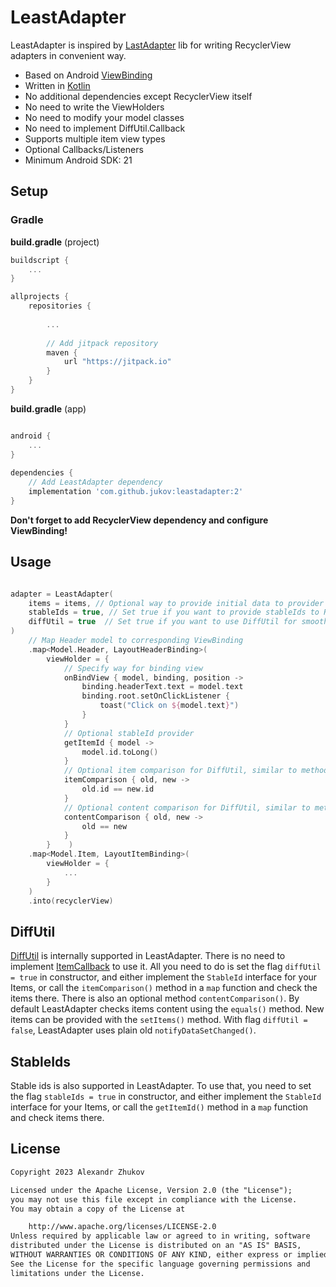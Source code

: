 # LeastAdapter

LeastAdapter is inspired by [LastAdapter](https://github.com/nitrico/LastAdapter) lib for writing
RecyclerView adapters in convenient way.

* Based on Android [ViewBinding](https://developer.android.com/topic/libraries/view-binding)
* Written in [Kotlin](http://kotlinlang.org)
* No additional dependencies except RecyclerView itself
* No need to write the ViewHolders
* No need to modify your model classes
* No need to implement DiffUtil.Callback
* Supports multiple item view types
* Optional Callbacks/Listeners
* Minimum Android SDK: 21

## Setup

### Gradle

**build.gradle** (project)

```gradle
buildscript {
    ...
}

allprojects {
    repositories {
    
        ...
        
        // Add jitpack repository
        maven {
            url "https://jitpack.io"  
        }
    }
}
```

**build.gradle** (app)

```gradle

android {
    ...
}
  
dependencies {
    // Add LeastAdapter dependency
    implementation 'com.github.jukov:leastadapter:2'
}
```

**Don't forget to add RecyclerView dependency and configure ViewBinding!**

## Usage

```kotlin

adapter = LeastAdapter(
    items = items, // Optional way to provide initial data to provider
    stableIds = true, // Set true if you want to provide stableIds to RecyclerView
    diffUtil = true  // Set true if you want to use DiffUtil for smooth updates
)
    // Map Header model to corresponding ViewBinding
    .map<Model.Header, LayoutHeaderBinding>(
        viewHolder = {
            // Specify way for binding view
            onBindView { model, binding, position ->
                binding.headerText.text = model.text
                binding.root.setOnClickListener {
                    toast("Click on ${model.text}")
                }
            }
            // Optional stableId provider
            getItemId { model ->
                model.id.toLong()
            }
            // Optional item comparison for DiffUtil, similar to method DiffUtil.Callback.areItemsTheSame()
            itemComparison { old, new ->  
                old.id == new.id
            }
            // Optional content comparison for DiffUtil, similar to method DiffUtil.Callback.areContentsTheSame()
            contentComparison { old, new ->
                old == new
            }
        }    )
    .map<Model.Item, LayoutItemBinding>(
        viewHolder = {
            ...
        }
    )
    .into(recyclerView)

```

## DiffUtil

[DiffUtil](https://developer.android.com/reference/androidx/recyclerview/widget/DiffUtil) is internally supported in LeastAdapter. There is no need to implement [ItemCallback](https://developer.android.com/reference/androidx/recyclerview/widget/DiffUtil.ItemCallback) to use it. 
All you need to do is set the flag `diffUtil = true` in constructor, and either implement the `StableId` interface for your Items, or call the `itemComparison()` method in a `map` function and check the items there.
There is also an optional method `contentComparison()`. By default LeastAdapter checks items content using the `equals()` method.
New items can be provided with the `setItems()` method.
With flag `diffUtil = false`, LeastAdapter uses plain old `notifyDataSetChanged()`.

## StableIds

Stable ids is also supported in LeastAdapter.
To use that, you need to set the flag `stableIds = true` in constructor, and either implement the `StableId` interface for your Items, or call the `getItemId()` method in a `map` function and check items there.

## License

```txt
Copyright 2023 Alexandr Zhukov 

Licensed under the Apache License, Version 2.0 (the "License");
you may not use this file except in compliance with the License.
You may obtain a copy of the License at

    http://www.apache.org/licenses/LICENSE-2.0
Unless required by applicable law or agreed to in writing, software
distributed under the License is distributed on an "AS IS" BASIS,
WITHOUT WARRANTIES OR CONDITIONS OF ANY KIND, either express or implied.
See the License for the specific language governing permissions and
limitations under the License.
```